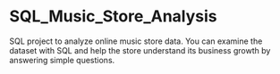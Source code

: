 # SQL_Music_Store_Analysis
SQL project to analyze online music store data. You can examine the dataset with SQL and help the store understand its business growth by answering simple questions.
